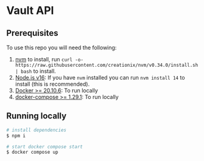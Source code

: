 # Vault API

## Prerequisites

To use this repo you will need the following:

1. [nvm][nvm] to install, run `curl -o- https://raw.githubusercontent.com/creationix/nvm/v0.34.0/install.sh | bash` to install.
1. [Node.js v16][nodejs]: If you have `nvm` installed you can run `nvm install 14` to install (this is recommended).
1. [Docker >= 20.10.6][docker]: To run locally
1. [docker-compose >= 1.29.1][dockercompose]: To run locally

## Running locally

```bash
# install dependencies
$ npm i

# start docker compose start
$ docker compose up
```

[nvm]: https://github.com/creationix/nvm#installation-and-update
[nodejs]: https://nodejs.org/
[docker]: https://docs.docker.com/get-docker/
[dockercompose]: https://docs.docker.com/compose/install/
